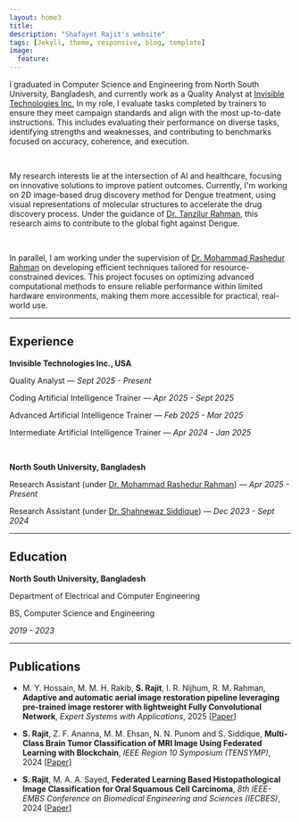 ```yaml
---
layout: home3
title: 
description: "Shafayet Rajit's website"
tags: [Jekyll, theme, responsive, blog, template]
image:
  feature: 
---
```

I graduated in Computer Science and Engineering from North South University, Bangladesh, and currently work as a Quality Analyst at <a href="https://www.invisible.co/">Invisible Technologies Inc.</a> In my role, I evaluate tasks completed by trainers to ensure they meet campaign standards and align with the most up-to-date instructions. This includes evaluating their performance on diverse tasks, identifying strengths and weaknesses, and contributing to benchmarks focused on accuracy, coherence, and execution.

<br />

My research interests lie at the intersection of AI and healthcare, focusing on innovative solutions to improve patient outcomes. Currently, I'm working on 2D image-based drug discovery method for Dengue treatment, using visual representations of molecular structures to accelerate the drug discovery process. Under the guidance of <a href="https://sites.google.com/site/tanzilctg/">Dr. Tanzilur Rahman</a>, this research aims to contribute to the global fight against Dengue.

<br />

In parallel, I am working under the supervision of <a href="https://ece.northsouth.edu/people/rashedur-rahman/">Dr. Mohammad Rashedur Rahman</a> on developing efficient techniques tailored for resource-constrained devices. This project focuses on optimizing advanced computational methods to ensure reliable performance within limited hardware environments, making them more accessible for practical, real-world use.

<!-- <p style="background-image: linear-gradient(to left, indigo, #6CB4EE); -webkit-background-clip: text; color: transparent;"><em>I am actively exploring PhD opportunities for Fall 2025 admission. If you know of any relevant openings, I would be grateful for your insights. Thank you!</em></p> -->

<hr>

## Experience

**Invisible Technologies Inc., USA**

Quality Analyst &mdash; *Sept 2025 - Present*

Coding Artificial Intelligence Trainer &mdash; *Apr 2025 - Sept 2025*

Advanced Artificial Intelligence Trainer &mdash; *Feb 2025 - Mar 2025*

Intermediate Artificial Intelligence Trainer &mdash; *Apr 2024 - Jan 2025*

<br />

**North South University, Bangladesh**

Research Assistant (under <a href="https://ece.northsouth.edu/people/rashedur-rahman/">Dr. Mohammad Rashedur Rahman</a>) &mdash; *Apr 2025 - Present*

Research Assistant (under <a href="https://ece.northsouth.edu/people/dr-shahnewaz-siddique/">Dr. Shahnewaz Siddique</a>) &mdash; *Dec 2023 - Sept 2024*

<hr>

## Education

**North South University, Bangladesh**

Department of Electrical and Computer Engineering

BS, Computer Science and Engineering

*2019 - 2023*

<hr>

## Publications 

+ M. Y. Hossain, M. M. H. Rakib, **S. Rajit**, I. R. Nijhum, R. M. Rahman, **Adaptive and automatic aerial image restoration pipeline leveraging pre-trained image restorer with lightweight Fully Convolutional Network**, *Expert Systems with Applications*, 2025 [<a href="https://www.sciencedirect.com/science/article/abs/pii/S0957417424020773" target="_blank">Paper</a>]

+ **S. Rajit**, Z. F. Ananna, M. M. Ehsan, N. N. Punom and S. Siddique, **Multi-Class Brain Tumor Classification of MRI Image Using Federated Learning with Blockchain**, *IEEE Region 10 Symposium (TENSYMP)*, 2024 [<a href="https://doi.org/10.1109/TENSYMP61132.2024.10752160" target="_blank">Paper</a>]

+ **S. Rajit**, M. A. A. Sayed, **Federated Learning Based Histopathological Image Classification for Oral Squamous Cell Carcinoma**, *8th IEEE-EMBS Conference on Biomedical Engineering and Sciences (IECBES)*, 2024 [<a href="https://doi.org/10.1109/IECBES61011.2024.10991111" target="_blank">Paper</a>] 








